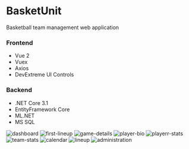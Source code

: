 # BasketUnit
Basketball team management web application

### Frontend
- Vue 2
- Vuex
- Axios
- DevExtreme UI Controls

### Backend
- .NET Core 3.1 
- EntityFramework Core
- ML.NET
- MS SQL

![dashboard](https://user-images.githubusercontent.com/52715998/133473367-18b7bd85-d246-4d94-84ea-38a795259766.png)
![first-lineup](https://user-images.githubusercontent.com/52715998/133473368-b9927d4a-7e9e-41de-b8ab-d775204c6d05.png)
![game-details](https://user-images.githubusercontent.com/52715998/133473370-f5e02a4d-4c33-4b1d-98d9-ee4970fedc4f.png)
![player-bio](https://user-images.githubusercontent.com/52715998/133473375-1554f734-1def-4ef2-b061-205d911ffc1d.png)
![playerr-stats](https://user-images.githubusercontent.com/52715998/133473376-85e1c3f3-e8fa-408c-8852-8251ae2104fe.png)
![team-stats](https://user-images.githubusercontent.com/52715998/133473377-849c7f48-d46b-43e8-9916-534e3b2a280c.png)
![calendar](https://user-images.githubusercontent.com/52715998/133473360-ad7976d9-ed8c-46ca-8857-5c73ee210234.png)
![lineup](https://user-images.githubusercontent.com/52715998/133473372-98bb0a96-e2b3-443e-90c8-4d89eeaf9b0c.png)
![administration](https://user-images.githubusercontent.com/52715998/133473381-e50cd5d2-83e4-4514-bc6d-258a6b9e2eba.png)

